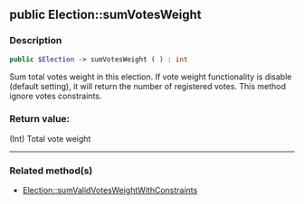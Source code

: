 ## public Election::sumVotesWeight

### Description    

```php
public $Election -> sumVotesWeight ( ) : int
```

Sum total votes weight in this election. If vote weight functionality is disable (default setting), it will return the number of registered votes. This method ignore votes constraints.    


### Return value:   

(Int) Total vote weight


---------------------------------------

### Related method(s)      

* [Election::sumValidVotesWeightWithConstraints](../Election%20Class/public%20Election--sumValidVotesWeightWithConstraints.md)    

